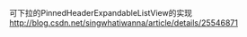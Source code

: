 可下拉的PinnedHeaderExpandableListView的实现
http://blog.csdn.net/singwhatiwanna/article/details/25546871


